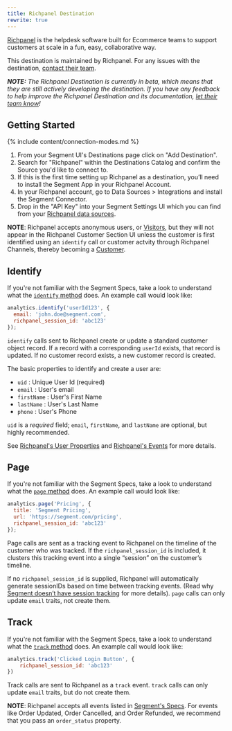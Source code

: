 ```yaml
---
title: Richpanel Destination
rewrite: true
---
```


[Richpanel](https://richpanel.com/?utm_source=segmentio&utm_medium=docs&utm_campaign=partners) is the helpdesk software built for Ecommerce teams to support customers at scale in a fun, easy, collaborative way.

This destination is maintained by Richpanel. For any issues with the destination, [contact their team](mailto:support@richpanel.com).


_**NOTE:** The Richpanel Destination is currently in beta, which means that they are still actively developing the destination. If you have any feedback to help improve the Richpanel Destination and its documentation, [let their team know](mailto:support@richpanel.com)!_

## Getting Started

{% include content/connection-modes.md %}

1. From your Segment UI's Destinations page click on "Add Destination".
2. Search for "Richpanel" within the Destinations Catalog and confirm the Source you'd like to connect to.
3. If this is the first time setting up Richpanel as a destination, you’ll need to install the Segment App in your Richpanel Account.
4. In your Richpanel account, go to Data Sources > Integrations and install the Segment Connector.
5. Drop in the "API Key" into your Segment Settings UI which you can find from your [Richpanel data sources](https://app.richpanel.com/connectors/my/list).

**NOTE**: Richpanel accepts anonymous users, or [Visitors](http://event.richpanel.com/#/customers/understanding-customers), but they will not appear in the Richpanel Customer Section UI unless the customer is first identified using an `identify` call or customer actvity through Richpanel Channels, thereby becoming a [Customer](http://event.richpanel.com/#/customers/understanding-customers).

## Identify

If you're not familiar with the Segment Specs, take a look to understand what the [`identify` method](https://segment.com/docs/connections/spec/identify/) does. An example call would look like:

```js
analytics.identify('userId123', {
  email: 'john.doe@segment.com',
  richpanel_session_id: 'abc123'
});
```

`identify` calls sent to Richpanel create or update a standard customer object record. If a record with a corresponding `userId` exists, that record is updated. If no customer record exists, a new customer record is created.

The basic properties to identify and create a user are:

- `uid` : Unique User Id (required)
- `email` : User's email
- `firstName` : User's First Name
- `lastName` : User's Last Name
- `phone` : User's Phone

`uid` is a *required* field; `email`, `firstName`, and `lastName` are optional, but highly recommended.

See [Richpanel's User Properties](http://event.richpanel.com/#/properties) and [Richpanel's Events](http://event.richpanel.com/#/events?id=attribute-glossary) for more details.

## Page

If you're not familiar with the Segment Specs, take a look to understand what the [`page` method](https://segment.com/docs/connections/spec/page/) does. An example call would look like:

```js
analytics.page('Pricing', {
  title: 'Segment Pricing',
  url: 'https://segment.com/pricing',
  richpanel_session_id: 'abc123'
});
```

Page calls are sent as a tracking event to Richpanel on the timeline of the customer who was tracked. If the `richpanel_session_id` is included, it clusters this tracking event into a single “session” on the customer’s timeline.

If no `richpanel_session_id` is supplied, Richpanel will automatically generate sessionIDs based on time between tracking events. (Read why [Segment doesn’t have session tracking](https://segment.com/blog/facts-vs-stories-why-segment-has-no-sessions-api/) for more details). `page` calls can only update `email` traits, not create them.

## Track

If you're not familiar with the Segment Specs, take a look to understand what the [`track` method](https://segment.com/docs/connections/spec/track/) does. An example call would look like:

```js
analytics.track('Clicked Login Button', {
    richpanel_session_id: 'abc123'
})
```

Track calls are sent to Richpanel as a `track` event. `track` calls can only update `email` traits, but do not create them.

**NOTE**: Richpanel accepts all events listed in [Segment's Specs](https://segment.com/docs/connections/spec/ecommerce/v2/). For events like Order Updated, Order Cancelled, and Order Refunded, we recommend that you pass an `order_status` property.
